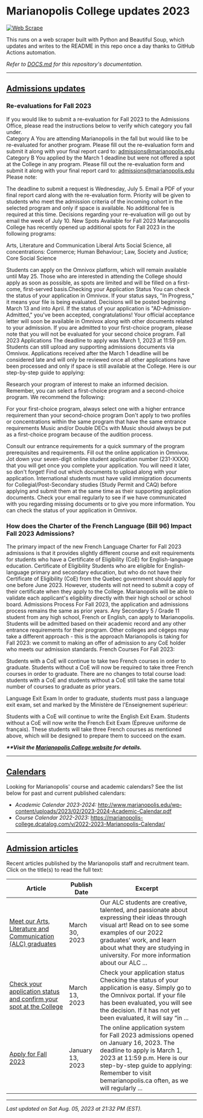 # Marianopolis College updates 2023

[![Web Scrape](https://github.com/cw118/mari-updates/actions/workflows/scrape.yml/badge.svg)](https://github.com/cw118/mari-updates/actions/workflows/scrape.yml)

This runs on a web scraper built with Python and Beautiful Soup, which updates and writes to the README in this repo once a day thanks to GitHub Actions automation.

*Refer to [DOCS.md](DOCS.md) for this repository's documentation.*

---

## [Admissions updates](https://www.bemarianopolis.ca/admissions/updates/)

### Re-evaluations for Fall 2023 
If you would like to submit a re-evaluation for Fall 2023 to the Admissions Office, please read the instructions below to verify which category you fall under.  
Category A 
You are attending Marianopolis in the fall but would like to be re-evaluated for another program.
Please fill out the re-evaluation form and submit it along with your final report card to: admissions@marianopolis.edu 
Category B
You applied by the March 1 deadline but were not offered a spot at the College in any program. 
Please fill out the re-evaluation form and submit it along with your final report card to: admissions@marianopolis.edu 
Please note: 

The deadline to submit a request is Wednesday, July 5. 
Email a PDF of your final report card along with the re-evaluation form.
Priority will be given to students who meet the admission criteria of the incoming cohort in the selected program and only if space is available.
No additional fee is required at this time.
Decisions regarding your re-evaluation will go out by email the week of July 10. 
New Spots Available for Fall 2023
Marianopolis College has recently opened up additional spots for Fall 2023 in the following programs:

Arts, Literature and Communication
Liberal Arts
Social Science, all concentrations: Commerce; Human Behaviour; Law, Society and Justice; Core Social Science

Students can apply on the Omnivox platform, which will remain available until May 25. Those who are interested in attending the College should apply as soon as possible, as spots are limited and will be filled on a first-come, first-served basis.Checking your Application Status
You can check the status of your application in Omnivox. If your status says, "In Progress," it means your file is being evaluated. Decisions will be posted beginning March 13 and into April. 
If the status of your application is "AD-Admission-Admitted," you've been accepted, congratulations! Your official acceptance letter will soon be available in Omnivox along with other documents related to your admission. 
If you are admitted to your first-choice program, please note that you will not be evaluated for your second choice program. Fall 2023 Applications
The deadline to apply was March 1, 2023 at 11:59 pm. Students can still upload any supporting admissions documents via Omnivox. Applications received after the March 1 deadline will be considered late and will only be reviewed once all other applications have been processed and only if space is still available at the College. 
Here is our step-by-step guide to applying:

Research your program of interest to make an informed decision. Remember, you can select a first-choice program and a second-choice program. We recommend the following:

For your first-choice program, always select one with a higher entrance requirement than your second-choice program
Don't apply to two profiles or concentrations within the same program that have the same entrance requirements
Music and/or Double DECs with Music should always be put as a first-choice program because of the audition process.


Consult our entrance requirements for a quick summary of the program prerequisites and requirements.
Fill out the online application in Omnivox.
Jot down your seven-digit online student application number (231-XXXX) that you will get once you complete your application. You will need it later, so don't forget!
Find out which documents to upload along with your application.
International students must have valid immigration documents for Collegial/Post-Secondary studies (Study Permit and CAQ) before applying and submit them at the same time as their supporting application documents.
Check your email regularly to see if we have communicated with you regarding missing documents or to give you more information.
You can check the status of your application in Omnivox.

### How does the Charter of the French Language (Bill 96) Impact Fall 2023 Admissions?
The primary impact of the new French Language Charter for Fall 2023 admissions is that it provides slightly different course and exit requirements for students who have a Certificate of Eligibility (CoE) for English-language education.
Certificate of Eligibility
Students who are eligible for English-language primary and secondary education, but who do not have their Certificate of Eligibility (CoE) from the Quebec government should apply for one before June 2023. However, students will not need to submit a copy of their certificate when they apply to the College. Marianopolis will be able to validate each applicant's eligibility directly with their high school or school board.
Admissions Process
For Fall 2023, the application and admissions process remains the same as prior years. Any Secondary 5 / Grade 11 student from any high school, French or English, can apply to Marianopolis. Students will be admitted based on their academic record and any other entrance requirements for their program.
Other colleges and cégeps may take a different approach - this is the approach Marianopolis is taking for Fall 2023: we commit to making an offer of admission to any CoE holder who meets our admission standards.
French Courses
For Fall 2023:

Students with a CoE will continue to take two French courses in order to graduate.
Students without a CoE will now be required to take three French courses in order to graduate.
There are no changes to total course load: students with a CoE and students without a CoE still take the same total number of courses to graduate as prior years.

Language Exit Exam
In order to graduate, students must pass a language exit exam, set and marked by the Ministère de l'Enseignement supérieur:

Students with a CoE will continue to write the English Exit Exam.
Students without a CoE will now write the French Exit Exam (Épreuve uniforme de français). These students will take three French courses as mentioned above, which will be designed to prepare them to succeed on the exam.

***\*\*Visit the [Marianopolis College website](https://www.bemarianopolis.ca/admissions/updates/) for details.***

---

## [Calendars](https://www.marianopolis.edu/campus-life/calendar/)

Looking for Marianopolis' course and academic calendars? See the list below for past and current published calendars:

- *Academic Calendar 2023-2024:* <http://www.marianopolis.edu/wp-content/uploads/2023/02/2023-2024-Academic-Calendar.pdf>
- *Course Calendar 2022-2023:* <https://marianopolis-college.dcatalog.com/v/2022-2023-Marianopolis-Calendar/>

---

## [Admission articles](https://www.bemarianopolis.ca/category/admissions/)

Recent articles published by the Marianopolis staff and recruitment team. Click on the title(s) to read the full text:

| Article | Publish Date | Excerpt |
| ------- | ------------ | ------- |
| [Meet our Arts, Literature and Communication (ALC) graduates](https://www.bemarianopolis.ca/meet-our-arts-literature-and-communication-alc-students/) | March 30, 2023 | Our ALC students are creative, talented, and passionate about expressing their ideas through visual art! Read on to see some examples of our 2022 graduates' work, and learn about what they are studying in university. For more information about our ALC ... |
| [Check your application status and confirm your spot at the College](https://www.bemarianopolis.ca/check-status-confirm/) | March 13, 2023 | Check your application status Checking the status of your application is easy. Simply go to the Omnivox portal. If your file has been evaluated, you will see the decision. If it has not yet been evaluated, it will say “in ... |
| [Apply for Fall 2023](https://www.bemarianopolis.ca/apply/) | January 13, 2023 | The online application system for Fall 2023 admissions opened on January 16, 2023. The deadline to apply is March 1, 2023 at 11:59 p.m. Here is our step-by-step guide to applying: Remember to visit bemarianopolis.ca often, as we will regularly ... |

---

*Last updated on Sat Aug. 05, 2023 at 21:32 PM (EST).*
